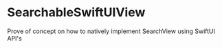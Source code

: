 # SearchableSwiftUIView
Prove of concept on how to natively implement SearchView using SwiftUI API's
